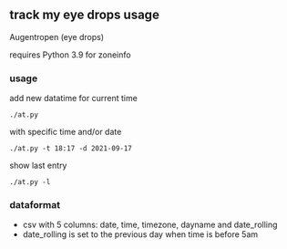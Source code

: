 ## track my eye drops usage

Augentropen (eye drops)


requires Python 3.9 for zoneinfo

### usage

add new datatime for current time
```
./at.py
```

with specific time and/or date
```
./at.py -t 18:17 -d 2021-09-17
```

show last entry
```
./at.py -l
```


### dataformat

- csv with 5 columns: date, time, timezone, dayname and date_rolling
- date_rolling is set to the previous day when time is before 5am
